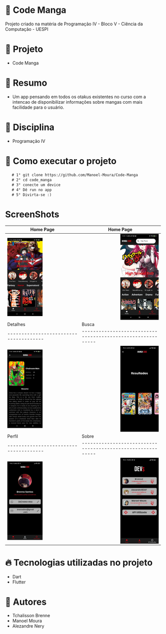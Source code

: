 # 🚀 Code Manga

Projeto criado na matéria de Programação IV - Bloco V - Ciência da Computação - UESPI

# 📌 Projeto

- Code Manga

# 📝 Resumo

- Um app pensando em todos os otakus existentes no curso com a intencao de disponibilizar informações sobre mangas com mais facilidade para o usuário.
 
# 📒 Disciplina

- Programação IV

# 📎 Como executar o projeto
``` 
   # 1° git clone https://github.com/Manoel-Moura/Code-Manga
   # 2° cd code_manga
   # 3° conecte um device
   # 4° Dê run no app
   # 5° Divirta-se :) 
   ```
# ScreenShots
| Home Page                          | Home Page                                               |
| -------------------------------------- | ----------------------------------------------------------- |
| <img align="center" width="50%" height="50%" src="assets/images/home.jpg" /> | <img align="right" width="50%"  align="center" src="assets/images/homeDxD.jpg" /> |
| Detalhes                         | Busca                                               |
| -------------------------------------- | ----------------------------------------------------------- |
| <img align="center" width="50%" height="50%" src="assets/images/resum.jpg" /> | <img align="right" width="50%"  align="center" src="assets/images/resultadoOnePiece.jpg" /> |
| Perfil                         | Sobre                                               |
| -------------------------------------- | ----------------------------------------------------------- |
| <img align="center" width="50%" height="50%" src="assets/images/perfil.jpg" /> | <img align="right" width="50%"  align="center" src="assets/images/info.jpg" /> |
# 🔥 Tecnologias utilizadas no projeto

- Dart
- Flutter

# 🚴 Autores
 - Tchalisson Brenne
 - Manoel Moura
 - Alezandre Nery
